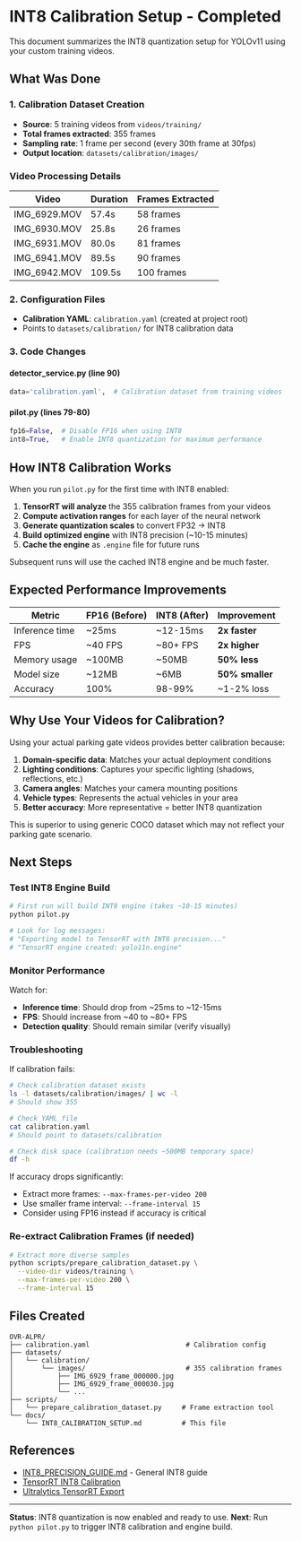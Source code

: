 # INT8 Calibration Setup - Completed

This document summarizes the INT8 quantization setup for YOLOv11 using your custom training videos.

## What Was Done

### 1. Calibration Dataset Creation
- **Source**: 5 training videos from `videos/training/`
- **Total frames extracted**: 355 frames
- **Sampling rate**: 1 frame per second (every 30th frame at 30fps)
- **Output location**: `datasets/calibration/images/`

### Video Processing Details
| Video | Duration | Frames Extracted |
|-------|----------|------------------|
| IMG_6929.MOV | 57.4s | 58 frames |
| IMG_6930.MOV | 25.8s | 26 frames |
| IMG_6931.MOV | 80.0s | 81 frames |
| IMG_6941.MOV | 89.5s | 90 frames |
| IMG_6942.MOV | 109.5s | 100 frames |

### 2. Configuration Files
- **Calibration YAML**: `calibration.yaml` (created at project root)
- Points to `datasets/calibration/` for INT8 calibration data

### 3. Code Changes

#### detector_service.py (line 90)
```python
data='calibration.yaml',  # Calibration dataset from training videos
```

#### pilot.py (lines 79-80)
```python
fp16=False,  # Disable FP16 when using INT8
int8=True,   # Enable INT8 quantization for maximum performance
```

## How INT8 Calibration Works

When you run `pilot.py` for the first time with INT8 enabled:

1. **TensorRT will analyze** the 355 calibration frames from your videos
2. **Compute activation ranges** for each layer of the neural network
3. **Generate quantization scales** to convert FP32 → INT8
4. **Build optimized engine** with INT8 precision (~10-15 minutes)
5. **Cache the engine** as `.engine` file for future runs

Subsequent runs will use the cached INT8 engine and be much faster.

## Expected Performance Improvements

| Metric | FP16 (Before) | INT8 (After) | Improvement |
|--------|---------------|--------------|-------------|
| Inference time | ~25ms | ~12-15ms | **2x faster** |
| FPS | ~40 FPS | ~80+ FPS | **2x higher** |
| Memory usage | ~100MB | ~50MB | **50% less** |
| Model size | ~12MB | ~6MB | **50% smaller** |
| Accuracy | 100% | 98-99% | ~1-2% loss |

## Why Use Your Videos for Calibration?

Using your actual parking gate videos provides better calibration because:

1. **Domain-specific data**: Matches your actual deployment conditions
2. **Lighting conditions**: Captures your specific lighting (shadows, reflections, etc.)
3. **Camera angles**: Matches your camera mounting positions
4. **Vehicle types**: Represents the actual vehicles in your area
5. **Better accuracy**: More representative = better INT8 quantization

This is superior to using generic COCO dataset which may not reflect your parking gate scenario.

## Next Steps

### Test INT8 Engine Build
```bash
# First run will build INT8 engine (takes ~10-15 minutes)
python pilot.py

# Look for log messages:
# "Exporting model to TensorRT with INT8 precision..."
# "TensorRT engine created: yolo11n.engine"
```

### Monitor Performance
Watch for:
- **Inference time**: Should drop from ~25ms to ~12-15ms
- **FPS**: Should increase from ~40 to ~80+ FPS
- **Detection quality**: Should remain similar (verify visually)

### Troubleshooting

If calibration fails:
```bash
# Check calibration dataset exists
ls -l datasets/calibration/images/ | wc -l
# Should show 355

# Check YAML file
cat calibration.yaml
# Should point to datasets/calibration

# Check disk space (calibration needs ~500MB temporary space)
df -h
```

If accuracy drops significantly:
- Extract more frames: `--max-frames-per-video 200`
- Use smaller frame interval: `--frame-interval 15`
- Consider using FP16 instead if accuracy is critical

### Re-extract Calibration Frames (if needed)
```bash
# Extract more diverse samples
python scripts/prepare_calibration_dataset.py \
  --video-dir videos/training \
  --max-frames-per-video 200 \
  --frame-interval 15
```

## Files Created

```
OVR-ALPR/
├── calibration.yaml                        # Calibration config
├── datasets/
│   └── calibration/
│       └── images/                         # 355 calibration frames
│           ├── IMG_6929_frame_000000.jpg
│           ├── IMG_6929_frame_000030.jpg
│           └── ...
├── scripts/
│   └── prepare_calibration_dataset.py     # Frame extraction tool
└── docs/
    └── INT8_CALIBRATION_SETUP.md          # This file
```

## References

- [INT8_PRECISION_GUIDE.md](INT8_PRECISION_GUIDE.md) - General INT8 guide
- [TensorRT INT8 Calibration](https://docs.nvidia.com/deeplearning/tensorrt/developer-guide/index.html#working-with-int8)
- [Ultralytics TensorRT Export](https://docs.ultralytics.com/integrations/tensorrt/)

---

**Status**: INT8 quantization is now enabled and ready to use.
**Next**: Run `python pilot.py` to trigger INT8 calibration and engine build.
